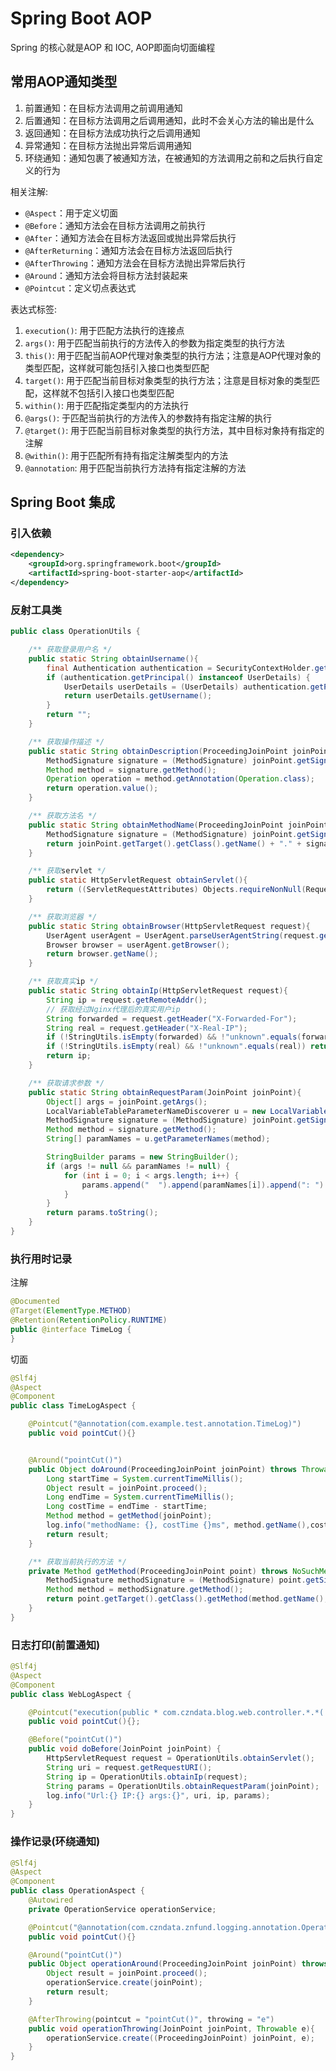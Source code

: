 # Spring Boot AOP

Spring 的核心就是AOP 和 IOC, AOP即面向切面编程

## 常用AOP通知类型

1. 前置通知：在目标方法调用之前调用通知
2. 后置通知：在目标方法调用之后调用通知，此时不会关心方法的输出是什么
3. 返回通知：在目标方法成功执行之后调用通知
4. 异常通知：在目标方法抛出异常后调用通知
5. 环绕通知：通知包裹了被通知方法，在被通知的方法调用之前和之后执行自定义的行为

相关注解:

- `@Aspect`：用于定义切面
- `@Before`：通知方法会在目标方法调用之前执行
- `@After`：通知方法会在目标方法返回或抛出异常后执行
- `@AfterReturning`：通知方法会在目标方法返回后执行
- `@AfterThrowing`：通知方法会在目标方法抛出异常后执行
- `@Around`：通知方法会将目标方法封装起来
- `@Pointcut`：定义切点表达式

表达式标签:

1. `execution()`: 用于匹配方法执行的连接点
2. `args()`: 用于匹配当前执行的方法传入的参数为指定类型的执行方法
3. `this()`: 用于匹配当前AOP代理对象类型的执行方法；注意是AOP代理对象的类型匹配，这样就可能包括引入接口也类型匹配
4. `target()`: 用于匹配当前目标对象类型的执行方法；注意是目标对象的类型匹配，这样就不包括引入接口也类型匹配
5. `within()`: 用于匹配指定类型内的方法执行
6. `@args()`: 于匹配当前执行的方法传入的参数持有指定注解的执行
7. `@target()`: 用于匹配当前目标对象类型的执行方法，其中目标对象持有指定的注解
8. `@within()`: 用于匹配所有持有指定注解类型内的方法
9. `@annotation`: 用于匹配当前执行方法持有指定注解的方法

## Spring Boot 集成

### 引入依赖

```xml
<dependency>
    <groupId>org.springframework.boot</groupId>
    <artifactId>spring-boot-starter-aop</artifactId>
</dependency>
```

### 反射工具类
```java
public class OperationUtils {

    /** 获取登录用户名 */
    public static String obtainUsername(){
        final Authentication authentication = SecurityContextHolder.getContext().getAuthentication();
        if (authentication.getPrincipal() instanceof UserDetails) {
            UserDetails userDetails = (UserDetails) authentication.getPrincipal();
            return userDetails.getUsername();
        }
        return "";
    }

    /** 获取操作描述 */
    public static String obtainDescription(ProceedingJoinPoint joinPoint){
        MethodSignature signature = (MethodSignature) joinPoint.getSignature();
        Method method = signature.getMethod();
        Operation operation = method.getAnnotation(Operation.class);
        return operation.value();
    }

    /** 获取方法名 */
    public static String obtainMethodName(ProceedingJoinPoint joinPoint){
        MethodSignature signature = (MethodSignature) joinPoint.getSignature();
        return joinPoint.getTarget().getClass().getName() + "." + signature.getName() + "()";
    }

    /** 获取servlet */
    public static HttpServletRequest obtainServlet(){
        return ((ServletRequestAttributes) Objects.requireNonNull(RequestContextHolder.getRequestAttributes())).getRequest();
    }

    /** 获取浏览器 */
    public static String obtainBrowser(HttpServletRequest request){
        UserAgent userAgent = UserAgent.parseUserAgentString(request.getHeader("User-Agent"));
        Browser browser = userAgent.getBrowser();
        return browser.getName();
    }

    /** 获取真实ip */
    public static String obtainIp(HttpServletRequest request){
        String ip = request.getRemoteAddr();
        // 获取经过Nginx代理后的真实用户ip
        String forwarded = request.getHeader("X-Forwarded-For");
        String real = request.getHeader("X-Real-IP");
        if (!StringUtils.isEmpty(forwarded) && !"unknown".equals(forwarded)) return forwarded;
        if (!StringUtils.isEmpty(real) && !"unknown".equals(real)) return real;
        return ip;
    }

    /** 获取请求参数 */
    public static String obtainRequestParam(JoinPoint joinPoint){
        Object[] args = joinPoint.getArgs();
        LocalVariableTableParameterNameDiscoverer u = new LocalVariableTableParameterNameDiscoverer();
        MethodSignature signature = (MethodSignature) joinPoint.getSignature();
        Method method = signature.getMethod();
        String[] paramNames = u.getParameterNames(method);

        StringBuilder params = new StringBuilder();
        if (args != null && paramNames != null) {
            for (int i = 0; i < args.length; i++) {
                params.append("  ").append(paramNames[i]).append(": ").append(args[i]);
            }
        }
        return params.toString();
    }
}
```
### 执行用时记录
注解
```java
@Documented
@Target(ElementType.METHOD)
@Retention(RetentionPolicy.RUNTIME)
public @interface TimeLog {
}
```

切面
```java
@Slf4j
@Aspect
@Component
public class TimeLogAspect {

    @Pointcut("@annotation(com.example.test.annotation.TimeLog)")
    public void pointCut(){}


    @Around("pointCut()")
    public Object doAround(ProceedingJoinPoint joinPoint) throws Throwable {
        Long startTime = System.currentTimeMillis();
        Object result = joinPoint.proceed();
        Long endTime = System.currentTimeMillis();
        Long costTime = endTime - startTime;
        Method method = getMethod(joinPoint);
        log.info("methodName: {}, costTime {}ms", method.getName(),costTime);
        return result;
    }

    /** 获取当前执行的方法 */
    private Method getMethod(ProceedingJoinPoint point) throws NoSuchMethodException {
        MethodSignature methodSignature = (MethodSignature) point.getSignature();
        Method method = methodSignature.getMethod();
        return point.getTarget().getClass().getMethod(method.getName(), method.getParameterTypes());
    }
}
```


### 日志打印(前置通知)

```java
@Slf4j
@Aspect
@Component
public class WebLogAspect {

    @Pointcut("execution(public * com.czndata.blog.web.controller.*.*(..))")
    public void pointCut(){};

    @Before("pointCut()")
    public void doBefore(JoinPoint joinPoint) {
        HttpServletRequest request = OperationUtils.obtainServlet();
        String uri = request.getRequestURI();
        String ip = OperationUtils.obtainIp(request);
        String params = OperationUtils.obtainRequestParam(joinPoint);
        log.info("Url:{} IP:{} args:{}", uri, ip, params);
    }
}
```

### 操作记录(环绕通知)

```java
@Slf4j
@Aspect
@Component
public class OperationAspect {
    @Autowired
    private OperationService operationService;

    @Pointcut("@annotation(com.czndata.znfund.logging.annotation.Operation)")
    public void pointCut(){}

    @Around("pointCut()")
    public Object operationAround(ProceedingJoinPoint joinPoint) throws Throwable {
        Object result = joinPoint.proceed();
        operationService.create(joinPoint);
        return result;
    }

    @AfterThrowing(pointcut = "pointCut()", throwing = "e")
    public void operationThrowing(JoinPoint joinPoint, Throwable e){
        operationService.create((ProceedingJoinPoint) joinPoint, e);
    }
}
```

